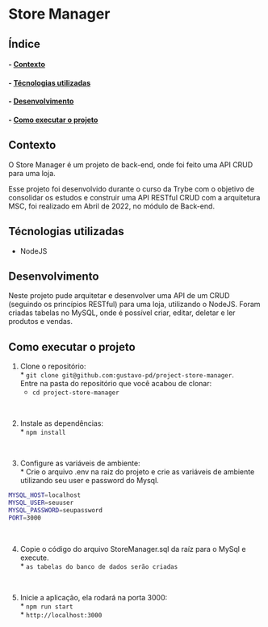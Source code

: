<h1>Store Manager</h1>

<h2>Índice</h2>
<h4>- <a href="#context">Contexto</a></h4>
<h4>- <a href="#tecnologies">Técnologias utilizadas</a></h4>
<h4>- <a href="#development">Desenvolvimento</a></h4>
<h4>- <a href="#howtouse">Como executar o projeto</a></h4>

<h2 id="context">Contexto</h2>

<p>O Store Manager é um projeto de back-end, onde foi feito uma API CRUD para uma loja.</p>
<p>Esse projeto foi desenvolvido durante o curso da Trybe com o objetivo de consolidar os estudos e construir uma API RESTful CRUD com a arquitetura MSC, foi realizado em Abril de 2022, no módulo de Back-end.</p>


<h2 id="tecnologies">Técnologias utilizadas</h2>

<ul>
  <li>NodeJS</li>
</ul>

<h2 id="development">Desenvolvimento</h2>

<p>Neste projeto pude arquitetar e desenvolver uma API de um CRUD (seguindo os princípios RESTful) para uma loja, utilizando o NodeJS. Foram criadas tabelas no MySQL, onde é possível criar, editar, deletar e ler produtos e vendas.</p>

<h2 id="howtouse">Como executar o projeto</h2>

  1. Clone o repositório:
    </br>
    * `git clone git@github.com:gustavo-pd/project-store-manager`.
    </br>
    Entre na pasta do repositório que você acabou de clonar:
    </br>
      * `cd project-store-manager`
</br>

  2. Instale as dependências:
    </br>
    * `npm install`
</br>

  3. Configure as variáveis de ambiente:
    </br>
    * Crie o arquivo .env na raiz do projeto e crie as variáveis de ambiente utilizando seu user e password do Mysql.
    </br>
```sh
MYSQL_HOST=localhost
MYSQL_USER=seuuser
MYSQL_PASSWORD=seupassword
PORT=3000
```
</br>

  4. Copie o código do arquivo StoreManager.sql da raíz para o MySql e execute.
    </br>
    * `as tabelas do banco de dados serão criadas`
</br>

  5. Inicie a aplicação, ela rodará na porta 3000:
    </br>
    * `npm run start`
    </br>
    * `http://localhost:3000`
</br>
